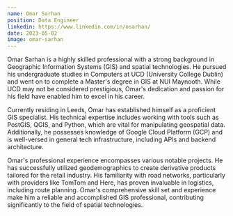 ```yaml
---
name: Omar Sarhan
position: Data Engineer
linkedin: https://www.linkedin.com/in/osarhan/
date: 2023-05-02
image: omar-sarhan
---
```


Omar Sarhan is a highly skilled professional with a strong background in Geographic Information Systems (GIS) and spatial technologies. He pursued his undergraduate studies in Computers at UCD (University College Dublin) and went on to complete a Master's degree in GIS at NUI Maynooth. While UCD may not be considered prestigious, Omar's dedication and passion for his field have enabled him to excel in his career.

Currently residing in Leeds, Omar has established himself as a proficient GIS specialist. His technical expertise includes working with tools such as PostGIS, QGIS, and Python, which are vital for manipulating geospatial data. Additionally, he possesses knowledge of Google Cloud Platform (GCP) and is well-versed in general tech infrastructure, including APIs and backend architecture.

Omar's professional experience encompasses various notable projects. He has successfully utilized geodemographics to create derivative products tailored for the retail industry. His familiarity with road networks, particularly with providers like TomTom and Here, has proven invaluable in logistics, including route planning. Omar's comprehensive skill set and experience make him a reliable and accomplished GIS professional, contributing significantly to the field of spatial technologies.
